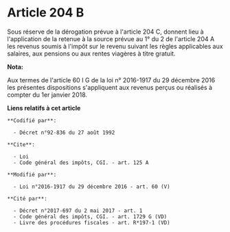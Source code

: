 # Article 204 B

Sous réserve de la dérogation prévue à l'article 204 C, donnent lieu à l'application de la retenue à la source prévue au 1°
du 2 de l'article 204 A les revenus soumis à l'impôt sur le revenu suivant les règles applicables aux salaires, aux pensions
ou aux rentes viagères à titre gratuit.

**Nota:**

Aux termes de l'article 60 I G de la loi n° 2016-1917 du 29 décembre 2016 les présentes dispositions s'appliquent aux revenus
perçus ou réalisés à compter du 1er janvier 2018.

**Liens relatifs à cet article**

	**Codifié par**:

	  - Décret n°92-836 du 27 août 1992

	**Cite**:

	  - Loi
	  - Code général des impôts, CGI. - art. 125 A

	**Modifié par**:

	  - Loi n°2016-1917 du 29 décembre 2016 - art. 60 (V)

	**Cité par**:

	  - Décret n°2017-697 du 2 mai 2017 - art. 1
	  - Code général des impôts, CGI. - art. 1729 G (VD)
	  - Livre des procédures fiscales - art. R*197-1 (VD)
